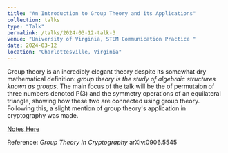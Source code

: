 ```yaml
---
title: "An Introduction to Group Theory and its Applications"
collection: talks
type: "Talk"
permalink: /talks/2024-03-12-talk-3
venue: "University of Virginia, STEM Communication Practice "
date: 2024-03-12
location: "Charlottesville, Virginia"
---
```


Group theory is an incredibly elegant theory despite its somewhat dry mathematical definition: *group theory is the study of algebraic structures known as groups*. 
The main focus of the talk will be the of permutaion of three numbers denoted P(3) and the symmetry operations of an equilateral triangle, showing how these two are connected using group theory.
Following this, a slight mention of group theory's application in cryptography was made.

[Notes Here](https://github.com/mohan-s1/mohan-s1.github.io/blob/b29dccdf0b5d81589ae4886888546c46a4110944/_talks/Group%20Theory%20Talk.pdf)

Reference: *Group Theory in Cryptography* 
arXiv:0906.5545
